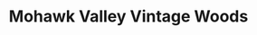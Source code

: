 ---
title: "Mohawk Valley Vintage Woods"
url: /fort-plain/mohawk-valley-vintage-woods/
shop: hardware
---